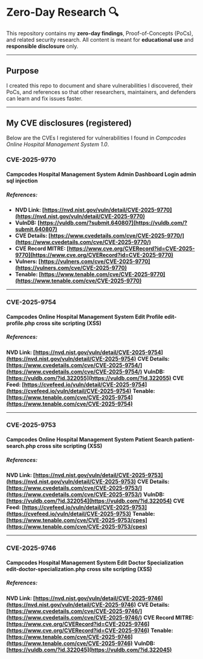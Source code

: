 # Zero-Day Research 🔍

This repository contains my **zero-day findings**, Proof-of-Concepts (PoCs), and related security research. All content is meant for **educational use** and **responsible disclosure** only.

---
## Purpose

I created this repo to document and share vulnerabilities I discovered, their PoCs, and references so that other researchers, maintainers, and defenders can learn and fix issues faster.

---
## My CVE disclosures (registered)

Below are the CVEs I registered for vulnerabilities I found in *Campcodes Online Hospital Management System 1.0*.

### **CVE-2025-9770**
#### Campcodes Hospital Management System Admin Dashboard Login admin sql injection
##### References:
- **NVD Link: [https://nvd.nist.gov/vuln/detail/CVE-2025-9770](https://nvd.nist.gov/vuln/detail/CVE-2025-9770)**
- **VulnDB: [https://vuldb.com/?submit.640807](https://vuldb.com/?submit.640807)**
- **CVE Details: [https://www.cvedetails.com/cve/CVE-2025-9770/](https://www.cvedetails.com/cve/CVE-2025-9770/)**
- **CVE Record MITRE: [https://www.cve.org/CVERecord?id=CVE-2025-9770](https://www.cve.org/CVERecord?id=CVE-2025-9770)**
- **Vulners: [https://vulners.com/cve/CVE-2025-9770](https://vulners.com/cve/CVE-2025-9770)**
- **Tenable: [https://www.tenable.com/cve/CVE-2025-9770](https://www.tenable.com/cve/CVE-2025-9770)**

---

### **CVE-2025-9754**
#### Campcodes Online Hospital Management System Edit Profile edit-profile.php cross site scripting (XSS)
##### References:
**NVD Link: [https://nvd.nist.gov/vuln/detail/CVE-2025-9754](https://nvd.nist.gov/vuln/detail/CVE-2025-9754)**
**CVE Details: [https://www.cvedetails.com/cve/CVE-2025-9754/](https://www.cvedetails.com/cve/CVE-2025-9754/)**
**VulnDB: [https://vuldb.com/?id.322055](https://vuldb.com/?id.322055)**
**CVE Feed: [https://cvefeed.io/vuln/detail/CVE-2025-9754](https://cvefeed.io/vuln/detail/CVE-2025-9754)**
**Tenable: [https://www.tenable.com/cve/CVE-2025-9754](https://www.tenable.com/cve/CVE-2025-9754)**

---

### **CVE-2025-9753**
#### Campcodes Online Hospital Management System Patient Search patient-search.php cross site scripting (XSS)
##### References:
**NVD Link: [https://nvd.nist.gov/vuln/detail/CVE-2025-9753](https://nvd.nist.gov/vuln/detail/CVE-2025-9753)**
**CVE Details: [https://www.cvedetails.com/cve/CVE-2025-9753/](https://www.cvedetails.com/cve/CVE-2025-9753/)**
**VulnDB: [https://vuldb.com/?id.322054](https://vuldb.com/?id.322054)**
**CVE Feed: [https://cvefeed.io/vuln/detail/CVE-2025-9753](https://cvefeed.io/vuln/detail/CVE-2025-9753)**
**Tenable: [https://www.tenable.com/cve/CVE-2025-9753/cpes](https://www.tenable.com/cve/CVE-2025-9753/cpes)**

---

### **CVE-2025-9746**
#### Campcodes Hospital Management System Edit Doctor Specialization edit-doctor-specialization.php cross site scripting (XSS)
##### References:
**NVD Link: [https://nvd.nist.gov/vuln/detail/CVE-2025-9746](https://nvd.nist.gov/vuln/detail/CVE-2025-9746)**
**CVE Details: [https://www.cvedetails.com/cve/CVE-2025-9746/](https://www.cvedetails.com/cve/CVE-2025-9746/)**
**CVE Record MITRE: [https://www.cve.org/CVERecord?id=CVE-2025-9746](https://www.cve.org/CVERecord?id=CVE-2025-9746)**
**Tenable: [https://www.tenable.com/cve/CVE-2025-9746](https://www.tenable.com/cve/CVE-2025-9746)**
**VulnDB: [https://vuldb.com/?id.322045](https://vuldb.com/?id.322045)**
